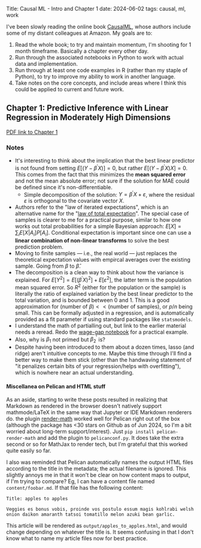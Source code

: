 Title: Causal ML - Intro and Chapter 1
date: 2024-06-02
tags: causal, ml, work

I've been slowly reading the online book [CausalML](https://causalml-book.org/), whose authors include some of my distant colleagues at Amazon. My goals are to:

1. Read the whole book; to try and maintain momentum, I'm shooting for 1 month timeframe. Basically a chapter every other day.
2. Run through the associated notebooks in Python to work with actual data and implementation.
3. Run through at least one code examples in R (rather than my staple of Python), to try to improve my ability to work in another language. 
4. Take notes on the core concepts, and include areas where I think this could be applied to current and future work.

## Chapter 1: Predictive Inference with Linear Regression in Moderately High Dimensions

[PDF link to Chapter 1](https://causalml-book.org/assets/chapters/CausalML_chap_1.pdf)

### Notes

* It's interesting to think about the implication that the best linear predictor is not found from setting $E[(Y - \beta^\prime X)] = 0$, but rather $E[(Y - \beta^\prime X)X] = 0$. This comes from the fact that this minimizes the **mean squared error** and not the mean absolute error; not sure if the solution for MAE could be defined since it's non-differentiable.
    * Simple decomposition of the solution: $Y = \beta^\prime X + \varepsilon$, where the residual $\varepsilon$ is orthogonal to the covariate vector $X$.
* Authors refer to the "law of iterated expectations", which is an alternative name for the "[law of total expectation](https://en.wikipedia.org/wiki/Law_of_total_expectation)". The special case of samples is clearer to me for a practical purpose, similar to how one works out total probabilities for a simple Bayesian approach: $E[X] = \sum_i E[X|A_i]P[A_i]$. Conditional expectation is important since one can use a **linear combination of non-linear transforms** to solve the best prediction problem.
* Moving to finite samples &mdash; i.e., the real world &mdash; just replaces the theoretical expectation values with empircal averages over the existing sample. Going from $\beta$ to $\hat{\beta}$.
* The decomposition is a clean way to think about how the variance is explained. For $E[Y^2] = E[(\beta^\prime X)^2] + E[\varepsilon^2]$, the latter term is the population mean squared error. So $R^2$ (either for the population or the sample) is literally the ratio of explained variation by the best linear predictor to the total variation, and is bounded between 0 and 1. This is a good approximation for $(\textrm{number of }\beta) << (\textrm{number of samples})$, or $p/n$ being small. This can be formally adjusted in a regression, and is automatically provided as a fit parameter if using standard packages like `statsmodels`.
* I understand the math of partialling out, but link to the earlier material needs a reread. Redo the [wage-gap notebook](https://colab.research.google.com/github/CausalAIBook/MetricsMLNotebooks/blob/main/PM1/python-ols-and-lasso-for-wage-gap-inference.ipynb) for a practical example.
* Also, why is $\beta_1$ not primed but $\beta_2^\prime$ is?
* Despite having been introduced to them about a dozen times, lasso (and ridge) aren't intuitive concepts to me. Maybe this time through I'll find a better way to make them stick (other than the handwaving statement of "it penalizes certain bits of your regression/helps with overfitting"), which is nowhere near an actual understanding.


#### Miscellanea on Pelican and HTML stuff

As an aside, starting to write these posts resulted in realizing that Markdown as rendered in the browser doesn't natively support mathmode/LaTeX in the same way that Jupyter or IDE Markdown renderers do. the plugin [render-math](https://github.com/pelican-plugins/render-math) worked well for Pelican right out of the box (although the package has \<30 stars on Github as of Jun 2024, so I'm a bit worried about long-term support/interest). Just `pip install pelican-render-math` and add the plugin to `pelicanconf.py`. It does take the extra second or so for MathJax to render tech, but I'm grateful that this worked quite easily so far.

I also was reminded that Pelican automatically names the output HTML files according to the title in the metadata; the actual filename is ignored. This slightly annoys me in that it won't be clear on how content maps to output, if I'm trying to compare? Eg, I can have a content file named `content/foobar.md`. If that file has the following content:

```
Title: apples to apples

Veggies es bonus vobis, proinde vos postulo essum magis kohlrabi welsh onion daikon amaranth tatsoi tomatillo melon azuki bean garlic.
```

This article will be rendered as `output/apples_to_apples.html`, and would change depending on whatever the title is. It seems confusing in that I don't know what to name my article files now for best practice. 
